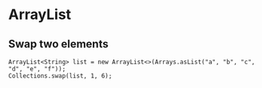 # ArrayList

## Swap two elements

    ArrayList<String> list = new ArrayList<>(Arrays.asList("a", "b", "c", "d", "e", "f"));
    Collections.swap(list, 1, 6);